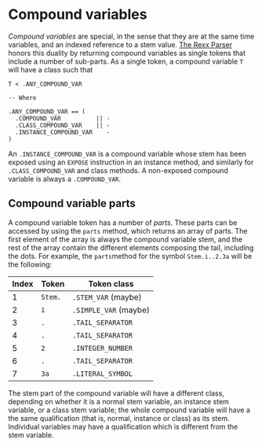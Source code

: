 # Compound variables

*Compound variables* are special, in the sense that they are at the same time variables, and an indexed reference to a stem value. [The Rexx Parser](TheRexxParser.md) honors this duality by returning compound variables as single tokens that include a number of sub-parts. As a single token, a compound variable `T` will have a class such that 

```rexx
T < .ANY_COMPOUND_VAR 

-- Where

.ANY_COMPOUND_VAR == ( 
  .COMPOUND_VAR          || -
  .CLASS_COMPOUND_VAR    || -
  .INSTANCE_COMPOUND_VAR    -
)
```

An `.INSTANCE_COMPOUND_VAR` is a compound variable whose stem has been exposed using an `EXPOSE` instruction in an instance method, and similarly for  `.CLASS_COMPOUND_VAR` and class methods. A non-exposed compound variable is always a `.COMPOUND_VAR`.

## Compound variable parts

A compound variable token has a number of *parts*. These parts can be accessed by using the `parts` method, which returns an array of parts. The first element of the array is always the compound variable stem, and the rest of the array contain the different elements composing the tail, including the dots. For example, the `parts`method for the symbol `Stem.i..2.3a` will be the following:

| Index | Token   | Token class           |
| ----- | ------- | --------------------- |
| 1     | `Stem.` | `.STEM_VAR` (maybe)   |
| 2     | `i`     | `.SIMPLE_VAR` (maybe) |
| 3     | `.`     | `.TAIL_SEPARATOR`     |
| 4     | `.`     | `.TAIL_SEPARATOR`     |
| 5     | `2`     | `.INTEGER_NUMBER`     |
| 6     | `.`     | `.TAIL_SEPARATOR`     |
| 7     | `3a`    | `.LITERAL_SYMBOL`     |

The stem part of the compound variable will have a different class, depending on whether it is a normal stem variable, an instance stem variable, or a class stem variable; the whole compound variable will have a the same qualification (that is, normal, instance or class) as its stem. Individual variables may have a qualification which is different from the stem variable.




